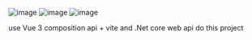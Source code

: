 ![image](https://github.com/Bobo0808/Reminder/assets/96458633/6c92974f-3107-414b-9cf0-2d59fce37c6f)
![image](https://github.com/Bobo0808/Reminder/assets/96458633/ab8b88ff-c485-4658-9ec4-f350975a0d00)
![image](https://github.com/Bobo0808/Reminder/assets/96458633/2b8704e5-377b-4691-b845-8cc4a02c5b3c)

use Vue 3 composition api + vite and .Net core web api do this project
